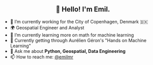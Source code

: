 <h2 align="center">👋 Hello! I'm Emil.</h2>
<p align="center">
</p>


- 🔭 I’m currently working for the City of Copenhagen, Denmark 🇩🇰
- 🌍 Geospatial Engineer and Analyst
- 🌱 I’m currently learning more on math for machine learning
- 📖 Currently getting through Aurélien Géron's "Hands on Machine Learning"
- 💬 Ask me about **Python, Geospatial, Data Engineering**
- 📫 How to reach me: [@emilmr](emilmr@pm.me)
<!-- ⚡ Fun fact: -->
